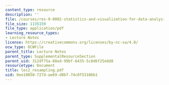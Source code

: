 ```yaml
---
content_type: resource
description: ''
file: /courses/res-9-0002-statistics-and-visualization-for-data-analysis-and-inference-january-iap-2009/0ee10050727dae69d0bf74c0f53106b1_lec2_resampling.pdf
file_size: 1135159
file_type: application/pdf
learning_resource_types:
- Lecture Notes
license: https://creativecommons.org/licenses/by-nc-sa/4.0/
ocw_type: OCWFile
parent_title: Lecture Notes
parent_type: SupplementalResourceSection
parent_uid: 312df75a-88ed-99bf-6435-5c8d6f25e8d8
resourcetype: Document
title: lec2_resampling.pdf
uid: 0ee10050-727d-ae69-d0bf-74c0f53106b1
---
```

